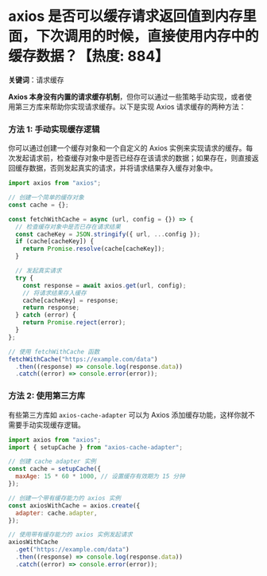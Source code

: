 # axios 是否可以缓存请求返回值到内存里面，下次调用的时候，直接使用内存中的缓存数据？【热度: 884】

**关键词**：请求缓存

**Axios 本身没有内置的请求缓存机制**，但你可以通过一些策略手动实现，或者使用第三方库来帮助你实现请求缓存。以下是实现 Axios 请求缓存的两种方法：

### 方法 1: 手动实现缓存逻辑

你可以通过创建一个缓存对象和一个自定义的 Axios 实例来实现请求的缓存。每次发起请求前，检查缓存对象中是否已经存在该请求的数据；如果存在，则直接返回缓存数据，否则发起真实的请求，并将请求结果存入缓存对象中。

```javascript
import axios from "axios";

// 创建一个简单的缓存对象
const cache = {};

const fetchWithCache = async (url, config = {}) => {
  // 检查缓存对象中是否已存在请求结果
  const cacheKey = JSON.stringify({ url, ...config });
  if (cache[cacheKey]) {
    return Promise.resolve(cache[cacheKey]);
  }

  // 发起真实请求
  try {
    const response = await axios.get(url, config);
    // 将请求结果存入缓存
    cache[cacheKey] = response;
    return response;
  } catch (error) {
    return Promise.reject(error);
  }
};

// 使用 fetchWithCache 函数
fetchWithCache("https://example.com/data")
  .then((response) => console.log(response.data))
  .catch((error) => console.error(error));
```

### 方法 2: 使用第三方库

有些第三方库如 `axios-cache-adapter` 可以为 Axios 添加缓存功能，这样你就不需要手动实现缓存逻辑。

```javascript
import axios from "axios";
import { setupCache } from "axios-cache-adapter";

// 创建 cache adapter 实例
const cache = setupCache({
  maxAge: 15 * 60 * 1000, // 设置缓存有效期为 15 分钟
});

// 创建一个带有缓存能力的 axios 实例
const axiosWithCache = axios.create({
  adapter: cache.adapter,
});

// 使用带有缓存能力的 axios 实例发起请求
axiosWithCache
  .get("https://example.com/data")
  .then((response) => console.log(response.data))
  .catch((error) => console.error(error));
```